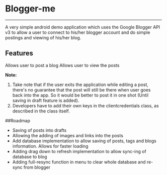 # Blogger-me #

---
A very simple android demo application which uses the Google Blogger API v3 to allow a user to connect to his/her blogger account and do simple postings and viewing of his/her blog.

## Features
Allows user to post a blog 
Allows user to view the posts

**Note:**  
1. Take note that if the user exits the application while editing a post, there's no guarantee that the post will still be there when user goes back into the app. So it would be better to post it in one shot (Until saving in draft feature is added).
2. Developers have to add their own keys in the clientcredentials class, as described in the class itself.

##Roadmap
* Saving of posts into drafts
* Allowing the adding of images and links into the posts
* Add database implementation to allow saving of posts, tags and blogs information. Allows for faster loading
* Adding drag down to refresh implementation to allow sync-ing of database to blog
* Adding full-resync function in menu to clear whole database and re-sync from blogger
